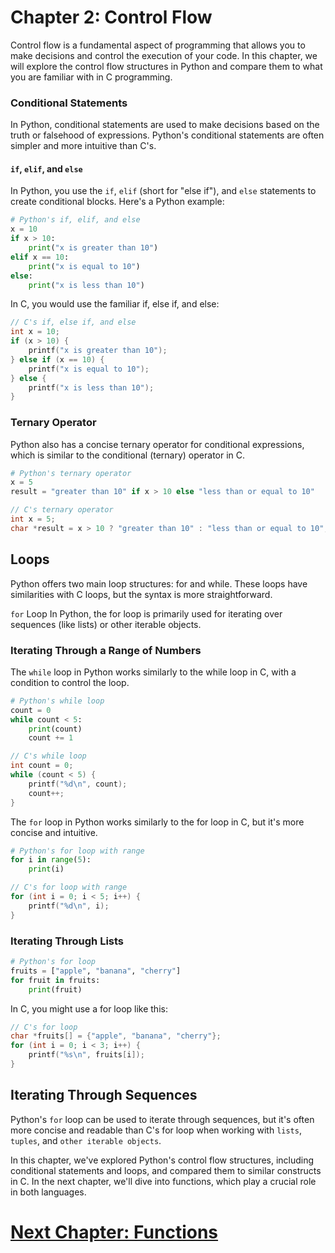 # Chapter 2: Control Flow

Control flow is a fundamental aspect of programming that allows you to make decisions and control the execution of your code. In this chapter, we will explore the control flow structures in Python and compare them to what you are familiar with in C programming.

### Conditional Statements

In Python, conditional statements are used to make decisions based on the truth or falsehood of expressions. Python's conditional statements are often simpler and more intuitive than C's.

#### `if`, `elif`, and `else`

In Python, you use the `if`, `elif` (short for "else if"), and `else` statements to create conditional blocks. Here's a Python example:

```python
# Python's if, elif, and else
x = 10
if x > 10:
    print("x is greater than 10")
elif x == 10:
    print("x is equal to 10")
else:
    print("x is less than 10")
```

In C, you would use the familiar if, else if, and else:

```c
// C's if, else if, and else
int x = 10;
if (x > 10) {
    printf("x is greater than 10");
} else if (x == 10) {
    printf("x is equal to 10");
} else {
    printf("x is less than 10");
}
```
### Ternary Operator

Python also has a concise ternary operator for conditional expressions, which is similar to the conditional (ternary) operator in C.

```python
# Python's ternary operator
x = 5
result = "greater than 10" if x > 10 else "less than or equal to 10"
```
```c
// C's ternary operator
int x = 5;
char *result = x > 10 ? "greater than 10" : "less than or equal to 10";
```

## Loops
Python offers two main loop structures: for and while. These loops have similarities with C loops, but the syntax is more straightforward.

`for` Loop
In Python, the for loop is primarily used for iterating over sequences (like lists) or other iterable objects.

### Iterating Through a Range of Numbers

The `while` loop in Python works similarly to the while loop in C, with a condition to control the loop.

```python
# Python's while loop
count = 0
while count < 5:
    print(count)
    count += 1
```
```c
// C's while loop
int count = 0;
while (count < 5) {
    printf("%d\n", count);
    count++;
}
```

The `for` loop in Python works similarly to the for loop in C, but it's more concise and intuitive.

```python
# Python's for loop with range
for i in range(5):
    print(i)
```

```c
// C's for loop with range
for (int i = 0; i < 5; i++) {
    printf("%d\n", i);
}
```

### Iterating Through Lists
```python
# Python's for loop
fruits = ["apple", "banana", "cherry"]
for fruit in fruits:
    print(fruit)
````

In C, you might use a for loop like this:
```c
// C's for loop
char *fruits[] = {"apple", "banana", "cherry"};
for (int i = 0; i < 3; i++) {
    printf("%s\n", fruits[i]);
}
```

## Iterating Through Sequences
Python's `for` loop can be used to iterate through sequences, but it's often more concise and readable than C's for loop when working with `lists`, `tuples`, and `other iterable objects`.

In this chapter, we've explored Python's control flow structures, including conditional statements and loops, and compared them to similar constructs in C. In the next chapter, we'll dive into functions, which play a crucial role in both languages.

# [Next Chapter: Functions](functions.md)
